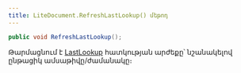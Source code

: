 ```yaml
---
title: LiteDocument.RefreshLastLookup() մեթոդ
---
```


```c#
public void RefreshLastLookup();
```

Թարմացնում է [LastLookup](LastLookup.md) հատկության արժեքը՝ նշանակելով ընթացիկ ամսաթիվը/ժամանակը։
